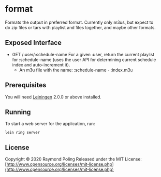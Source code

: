 # format

Formats the output in preferred format. Currently only m3us, but expect to do
zip files or tars with playlist and files together, and maybe other formats.

## Exposed Interface

- GET /:user/:schedule-name
  For a given :user, return the current playlist for :schedule-name (uses the user
    API for determining current schedule index and auto-increment it).
  * An m3u file with the name:
  :schedule-name - :index.m3u

## Prerequisites

You will need [Leiningen][] 2.0.0 or above installed.

[leiningen]: https://github.com/technomancy/leiningen

## Running

To start a web server for the application, run:

    lein ring server

## License

Copyright © 2020 Raymond Poling
Released under the MIT License: [http://www.opensource.org/licenses/mit-license.php](http://www.opensource.org/licenses/mit-license.php)

